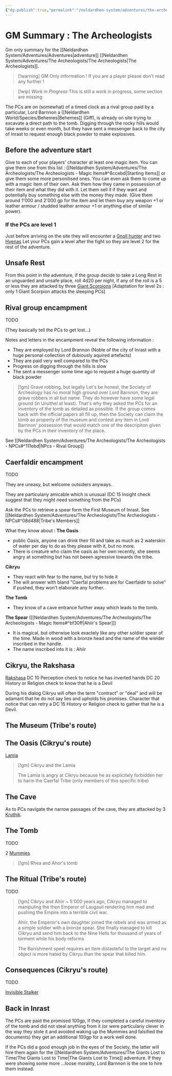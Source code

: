 ```yaml
---
{"dg-publish":true,"permalink":"/neldardhen-system/adventures/the-archeologists/the-archeologists-gm-summary/"}
---
```


# GM Summary : The Archeologists
Gm only summary for the [[Neldardhen System/Adventures/Adventures\|adventure]] [[Neldardhen System/Adventures/The Archeologists/The Archeologists\|The Archeologists]].


> [!warning] GM Only information !
> If you are a player please don't read any further !


> [!wip] _Work in Progress_
> This is still a work in progress, some section are missing

The PCs are on (somewhat) of a timed clock as a rival group paid by a particular, Lord Barnnon a [[Neldardhen World/Species/Behemes\|Behemes]] (Giff), is already on site trying to excavate a direct path to the tomb. Digging through the rocky hills would take weeks or even month, but they have sent a messenger back to the city of Inrast to request enough black powder to make explosives. 

## Before the adventure start
Give to each of your players' character at least one magic item. You can give them one from this list : [[Neldardhen System/Adventures/The Archeologists/The Archeologists - Magic Items#^8ccebd\|Starting Items]] or give them some more personilised ones. You can even ask them to come up with a magic item of their own.
Ask them how they came in possession of their item and what they did with it. Let them sell it if they want and potentially buy something else with the money they made. (Give them around 1'000 and 2'000 gp for the item and let them buy any weapon +1 or leather armour / studded leather armour +1 or anything else of similar power).

### If the PCs are level 1
Just before arriving on the site they will encounter a [Gnoll hunter](https://2014.5e.tools/bestiary.html#gnoll_mm) and two [Hyenas](https://2014.5e.tools/bestiary.html#hyena_mm)
Let your PCs gain a level after the fight so they are level 2 for the rest of the adventure.

## Unsafe Rest
From this point in the adventure, if the group decide to take a Long Rest in an unguarded and unsafe place, roll 4d20 per night, if any of the roll is a 5 or less they are attacked by three [Giant Scorpions](https://2014.5e.tools/bestiary.html#giant%20scorpion_mm) \[Adaptation for level 2s : only 1 Giant Scorpion attacks the sleeping PCs\]

## Rival group encampment
TODO

(They basically tell the PCs to get lost...)

Notes and letters in the encampment reveal the following information :
- They are employed by Lord Brannon (Noble of the city of Inrast with a huge personal collection of dubiously aquired artefacts)
- They are paid very well compared to the PCs
- Progress on digging through the hills is slow 
- The sent a messenger some time ago to request a huge quantity of black powder 

> [!gm] Grave robbing, but legally
> Let's be honest, the Society of Archeology has no moral high ground over Lord Barnnon, they are grave robbers in all but name. They do however have some legal ground (in Uruithel at least).
> That's why they asked the PCs for an inventory of the tomb as detailed as possible. If the group comes back with the official papers all fill up, then the Society can claim the tomb as property of the museum and contest any item in Lord Barnnon' possession that would match one of the descripiton given by the PCs in their inventory of the place.

See [[Neldardhen System/Adventures/The Archeologists/The Archeologists - NPCs#^111ebd\|NPcs - Rival Group]]

## Caerfaldir encampment
TODO

They are uneasy, but welcome outsiders anyways. 

They are particulariy amicable which is unusual (DC 15 Insight check suggest that they might need something from the PCs)

Ask the PCs to retrieve a spear form the First Museum of Inrast.
See  [[Neldardhen System/Adventures/The Archeologists/The Archeologists - NPCs#^08d488\|Tribe's Members]]

What they know about :
**The Oasis**
- public Oasis, anyone can drink their fill and take as much as 2 waterskin of water per day to do as they please with it, but no more.
- There is creature who claim the oasis as her own recently, she seems angry at something but has not beeen agressive towards the tribe.

**Cikryu**
- They react with fear to the name, but try to hide it
- The will answer with bland "Caerfal problems are for Caerfaldir to solve" if pushed, they won't elaborate any further.

**The Tomb**
- They know of a cave entrance further away which leads to the tomb.

**The Spear** ([[Neldardhen System/Adventures/The Archeologists/The Archeologists - Magic Items#^bf30ff\|Ahiir's Spear]])
- It is magical, but otherwise look exactely like any other soldier spear of the time. Made in wood with a bronze head and the name of the wielder inscribed in the handle.
- The name inscribed into it is : Ahiir

## Cikryu, the Rakshasa
[Rakshasa](https://2014.5e.tools/bestiary.html#rakshasa_mm)
DC 10 Perception check to notice he has inverted hands
DC 20 History or Religion check to know that he is a Devil

During his dialog Cikryu will often the term "contract" or "deal" and will be adamant that he do not say lies and upholds his promises.
Character that notice that can retry a DC 15 History or Religion check to gather that he is a Devil.
## The Museum (Tribe's route)

## The Oasis (Cikryu's route)
[Lamia](https://2014.5e.tools/bestiary.html#lamia_mm)

> [!gm] Cikryu and the Lamia
> 
> The Lamia is angry at Cikryu because he as explicitely forbidden her to harm the Caerfal Tribe (only members of this specific tribe)


## The Cave
As to PCs navigate the narrow passages of the cave, they are attacked by 3 [Kruthik](https://2014.5e.tools/bestiary.html#adult%20kruthik_mpmm).
## The Tomb

TODO

2 [Mummies](https://2014.5e.tools/bestiary.html#mummy_mm)

> [!gm] Rhea and Ahor's tomb
## The Ritual (Tribe's route)

TODO

> [!gm] Cikryu and Ahiir
> ~ 5'000 years ago, Cikryu managed to manipuling the then Emperor of Laugsuil rendering him mad and pushing the Empire into a terrible civil war.
> 
> Ahiir, the Emperor's  own daughter joined the rebels and was armed as a simple soldier with a bronze spear. 
> She finally managed to kill Cikryu and send him back to the Nine Hells for thousand of years of torment while his body reforms
> 
> The Banishment speel requires an item distasteful to the target and no object is more hated by Cikryu than the spear that killed him.
 
## Consequences (Cikryu's route)

TODO

[Invisible Stalker](https://2014.5e.tools/bestiary.html#invisible%20stalker_mm)

## Back in Inrast
The PCs are paid the promised 100gp, if they completed a careful inventory of the tomb and did not steal anything from it (or were particulariy clever in the way they stole it and avoided waking up the Mummies and falsified the documents) they get an additional 100gp for a work well done.

If the PCs did a good enough job in the eyes of the Society, the latter will hire them again for the [[Neldardhen System/Adventures/The Giants Lost to Time/The Giants Lost to Time\|The Giants Lost to Time]] adventure. If they were showing some more ...loose morality, Lord Barnnon is the one to hire them instead.